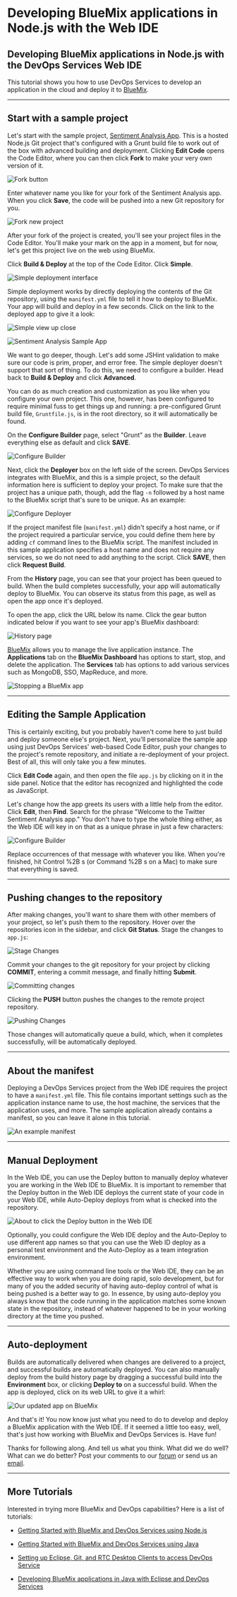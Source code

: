 # Developing BlueMix applications in Node.js with the Web IDE

## Developing BlueMix applications in Node.js with the DevOps Services Web IDE

This tutorial shows you how to use DevOps Services to develop an application in the cloud and deploy it to [ BlueMix][1].

---
## Start with a sample project

Let's start with the sample project, [Sentiment Analysis App][2]. This is a hosted Node.js Git project that's configured with a Grunt build file to work out of the box with advanced building and deployment. Clicking **Edit Code** opens the Code Editor, where you can then click **Fork** to make your very own version of it.

![Fork button][3]

Enter whatever name you like for your fork of the Sentiment Analysis app. When you click **Save**, the code will be pushed into a new Git repository for you.

![Fork new project][4]

After your fork of the project is created, you'll see your project files in the Code Editor. You'll make your mark on the app in a moment, but for now, let's get this project live on the web using BlueMix.

Click **Build &amp; Deploy** at the top of the Code Editor. Click **Simple**.

![Simple deployment interface][5]

Simple deployment works by directly deploying the contents of the Git repository, using the `manifest.yml` file to tell it how to deploy to BlueMix. Your app will build and deploy in a few seconds. Click on the link to the deployed app to give it a look:

![Simple view up close][6]

![Sentiment Analysis Sample App][7]

We want to go deeper, though. Let's add some JSHint validation to make sure our code is prim, proper, and error free. The simple deployer doesn't support that sort of thing. To do this, we need to configure a builder. Head back to **Build &amp; Deploy** and click **Advanced**.

You can do as much creation and customization as you like when you configure your own project. This one, however, has been configured to require minimal fuss to get things up and running: a pre-configured Grunt build file, `Gruntfile.js`, is in the root directory, so it will automatically be found.

On the **Configure Builder** page, select "Grunt" as the **Builder**. Leave everything else as default and click **SAVE**.

![Configure Builder][8]

Next, click the **Deployer** box on the left side of the screen. DevOps Services integrates with BlueMix, and this is a simple project, so the default information here is sufficient to deploy your project. To make sure that the project has a unique path, though, add the flag `-n` followed by a host name to the BlueMix script that's sure to be unique. As an example:

![Configure Deployer][9]

If the project manifest file (`manifest.yml`) didn't specify a host name, or if the project required a particular service, you could define them here by adding `cf` command lines to the BlueMix script. The manifest included in this sample application specifies a host name and does not require any services, so we do not need to add anything to the script. Click **SAVE**, then click **Request Build**.

From the **History** page, you can see that your project has been queued to build. When the build completes successfully, your app will automatically deploy to BlueMix. You can observe its status from this page, as well as open the app once it's deployed.

To open the app, click the URL below its name. Click the gear button indicated below if you want to see your app's BlueMix dashboard:

![History page][10]

[BlueMix][11] allows you to manage the live application instance. The **Applications** tab on the **BlueMix Dashboard** has options to start, stop, and delete the application. The **Services** tab has options to add various services such as MongoDB, SSO, MapReduce, and more.

![Stopping a BlueMix app][12]

---
## Editing the Sample Application

This is certainly exciting, but you probably haven't come here to just build and deploy someone else's project. Next, you'll personalize the sample app using just DevOps Services' web-based Code Editor, push your changes to the project's remote repository, and initiate a re-deployment of your project. Best of all, this will only take you a few minutes.

Click **Edit Code** again, and then open the file `app.js` by clicking on it in the side panel. Notice that the editor has recognized and highlighted the code as JavaScript.

Let's change how the app greets its users with a little help from the editor. Click **Edit**, then **Find**. Search for the phrase "Welcome to the Twitter Sentiment Analysis app." You don't have to type the whole thing either, as the Web IDE will key in on that as a unique phrase in just a few characters:

![Configure Builder][13]

Replace occurrences of that message with whatever you like. When you're finished, hit Control %2B s (or Command %2B s on a Mac) to make sure that everything is saved.

---
## Pushing changes to the repository

After making changes, you'll want to share them with other members of your project, so let's push them to the repository. Hover over the repositories icon in the sidebar, and click **Git Status**. Stage the changes to `app.js`:

![Stage Changes][14]

Commit your changes to the git repository for your project by clicking **COMMIT**, entering a commit message, and finally hitting **Submit**.

![Committing changes][15]

Clicking the **PUSH** button pushes the changes to the remote project repository.

![Pushing Changes][16]

Those changes will automatically queue a build, which, when it completes successfully, will be automatically deployed.

---
## About the manifest

Deploying a DevOps Services project from the Web IDE requires the project to have a `manifest.yml` file. This file contains important settings such as the application instance name to use, the host machine, the services that the application uses, and more. The sample application already contains a manifest, so you can leave it alone in this tutorial.

![An example manifest][17]

---
## Manual Deployment

In the Web IDE, you can use the Deploy button to manually deploy whatever you are working in the Web IDE to BlueMix. It is important to remember that the Deploy button in the Web IDE deploys the current state of your code in your Web IDE, while Auto-Deploy deploys from what is checked into the repository.

![About to click the Deploy button in the Web IDE][18]

Optionally, you could configure the Web IDE deploy and the Auto-Deploy to use different app names so that you can use the Web ID deploy as a personal test environment and the Auto-Deploy as a team integration environment.

Whether you are using command line tools or the Web IDE, they can be an effective way to work when you are doing rapid, solo development, but for many of you the added security of having auto-deploy control of what is being pushed is a better way to go. In essence, by using auto-deploy you always know that the code running in the application matches some known state in the repository, instead of whatever happened to be in your working directory at the time you pushed.

---
## Auto-deployment

Builds are automatically delivered when changes are delivered to a project, and successful builds are automatically deployed. You can also manually deploy from the build history page by dragging a successful build into the **Environment** box, or clicking **Deploy to** on a successful build. When the app is deployed, click on its web URL to give it a whirl:

![Our updated app on BlueMix][19]

And that's it! You now know just what you need to do to develop and deploy a BlueMix application with the Web IDE. If it seemed a little too easy, well, that's just how working with BlueMix and DevOps Services is. Have fun!

Thanks for following along. And tell us what you think. What did we do well? What can we do better? Post your comments to our [forum][20] or send us an [email][21].

---
## More Tutorials

Interested in trying more BlueMix and DevOps capabilities? Here is a list of tutorials:

* [Getting Started with BlueMix and DevOps Services using Node.js](../tutorial_jazzeditor/tutorial_jazzeditor.md)
* [Getting Started with BlueMix and DevOps Services using Java](../tutorial_jazzeditorjava/tutorial_jazzeditorjava.md)
* [Setting up Eclipse, Git, and RTC Desktop Clients to access DevOps Service](../tutorial_clients/tutorial_clients.md)
* [Developing BlueMix applications in Java with Eclipse and DevOps Services](../tutorial_jazzrtc/tutorial_jazzrtc)


   [1]: https://ace.ng.bluemix.net/ (BlueMix)
   [2]: https://hub.jazz.net/project/curtispd/Sentiment%20Analysis%20App/overview
   [3]: images/forkbutton.gif
   [4]: images/ForkNew.gif
   [5]: images/simpledeployment.gif
   [6]: images/closesimple.gif
   [7]: images/StockApp.gif
   [8]: images/Builder1.gif
   [9]: images/DeployScriptEx.gif
   [10]: images/history.gif
   [11]: https://ace.ng.bluemix.net
   [12]: images/startappbluemix.gif
   [13]: images/AutocompleteSearch.gif
   [14]: images/staging.gif
   [15]: images/commit.gif
   [16]: images/pushing.gif
   [17]: images/manifest.gif
   [18]: images/manualdeploy.gif
   [19]: images/UpdatedApp.gif
   [20]: https://www.ibmdw.net/answers?community=jazzhub (forum)
   [21]: mailto:hub%40jazz.net
  